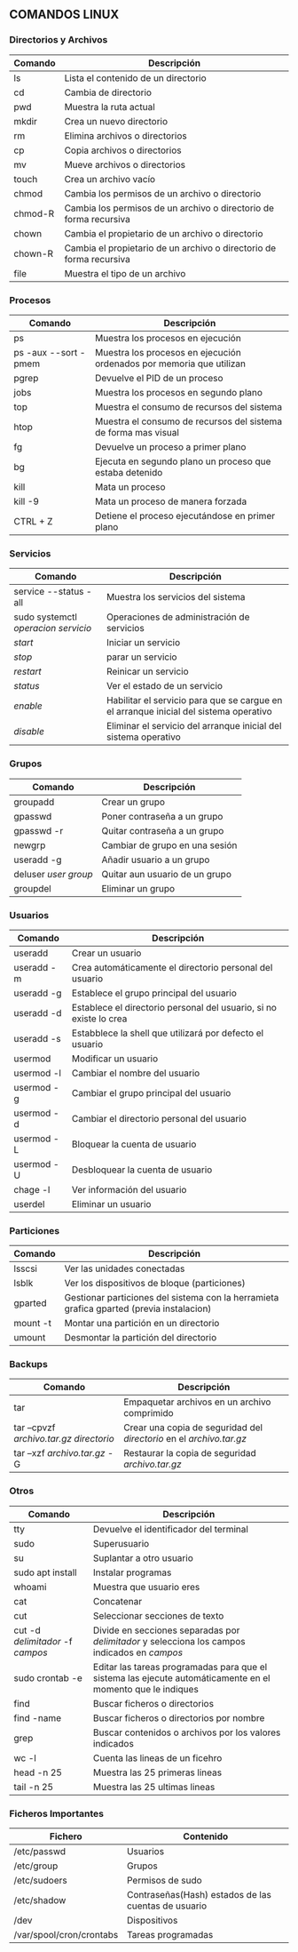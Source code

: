 ## COMANDOS LINUX
### Directorios y Archivos
| Comando | Descripción |
| ------- | ----------- |
| ls      | Lista el contenido de un directorio |
| cd      | Cambia de directorio |
| pwd     | Muestra la ruta actual |
| mkdir   | Crea un nuevo directorio |
| rm      | Elimina archivos o directorios |
| cp      | Copia archivos o directorios |
| mv      | Mueve archivos o directorios |
| touch   | Crea un archivo vacío |
| chmod   | Cambia los permisos de un archivo o directorio |
| chmod-R | Cambia los permisos de un archivo o directorio de forma recursiva |
| chown   | Cambia el propietario de un archivo o directorio |
| chown-R | Cambia el propietario de un archivo o directorio de forma recursiva |
| file    | Muestra el tipo de un archivo |

### Procesos
| Comando | Descripción |
| ------- | ----------- |
| ps      | Muestra los procesos en ejecución |
| ps -aux --sort -pmem | Muestra los procesos en ejecución ordenados por memoria que utilizan |
| pgrep   | Devuelve el PID de un proceso |
| jobs    | Muestra los procesos en segundo plano |
| top     | Muestra el consumo de recursos del sistema |
| htop    | Muestra el consumo de recursos del sistema de forma mas visual |
| fg      | Devuelve un proceso a primer plano |
| bg      | Ejecuta en segundo plano un proceso que estaba detenido |
| kill    | Mata un proceso |
| kill -9 | Mata un proceso de manera forzada |
| CTRL + Z| Detiene el proceso ejecutándose en primer plano |

### Servicios
| Comando | Descripción |
| ------- | ----------- |
| service --status -all | Muestra los servicios del sistema|
| sudo systemctl *operacion* *servicio* | Operaciones de administración de servicios|
|*start*  | Iniciar un servicio |
|*stop*   | parar un servicio |
|*restart*| Reinicar un servicio |
|*status* | Ver el estado de un servicio |
|*enable* | Habilitar el servicio para que se cargue en el arranque inicial del sistema operativo |
|*disable*| Eliminar el servicio del arranque inicial del sistema operativo |

### Grupos
| Comando | Descripción |
| ------- | ----------- |
| groupadd   | Crear un grupo |
| gpasswd    | Poner contraseña a un grupo |
| gpasswd -r | Quitar contraseña a un grupo |
| newgrp     | Cambiar de grupo en una sesión |
| useradd -g | Añadir usuario a un grupo |
| deluser *user* *group*  | Quitar aun usuario de un grupo |
| groupdel   | Eliminar un grupo |

### Usuarios
| Comando | Descripción |
| ------- | ----------- |
| useradd    | Crear un usuario |
| useradd -m | Crea automáticamente el directorio personal del usuario |
| useradd -g | Establece el grupo principal del usuario |
| useradd -d | Establece el directorio personal del usuario, si no existe lo crea |
| useradd -s | Estabblece la shell que utilizará por defecto el usuario |
| usermod    | Modificar un usuario |
| usermod -l | Cambiar el nombre del usuario |
| usermod -g | Cambiar el grupo principal del usuario |
| usermod -d | Cambiar el directorio personal del usuario |
| usermod -L | Bloquear la cuenta de usuario |
| usermod -U | Desbloquear la cuenta de usuario |
| chage -l   | Ver información del usuario |
| userdel    | Eliminar un usuario |

### Particiones
| Comando | Descripción |
| ------- | ----------- |
| lsscsi    | Ver las unidades conectadas |
| lsblk     | Ver los dispositivos de bloque (particiones) |
| gparted   | Gestionar particiones del sistema con la herramieta grafica gparted (previa instalacion) |
| mount -t  | Montar una partición en un directorio |
| umount    | Desmontar la partición del directorio |

### Backups
| Comando | Descripción |
| ------- | ----------- |
| tar                          | Empaquetar archivos en un archivo comprimido |
| tar –cpvzf *archivo.tar.gz* *directorio*      | Crear una copia de seguridad del *directorio* en el *archivo.tar.gz*|
| tar –xzf *archivo.tar.gz* -G | Restaurar la copia de seguridad *archivo.tar.gz* |

### Otros
| Comando | Descripción |
| ------- | ----------- |
| tty     | Devuelve el identificador del terminal|
| sudo    | Superusuario |
| su      | Suplantar a otro usuario |
| sudo apt install | Instalar programas |
| whoami  | Muestra que usuario eres |
| cat     | Concatenar |
| cut     | Seleccionar secciones de texto |
| cut -d *delimitador* -f *campos* | Divide en secciones separadas por *delimitador* y selecciona los campos indicados en *campos* |
| sudo crontab -e | Editar las tareas programadas para que el sistema las ejecute automáticamente en el momento que le indiques |
| find    | Buscar ficheros o directorios |
| find -name  | Buscar ficheros o directorios por nombre |
| grep    | Buscar contenidos o archivos por los valores indicados |
| wc -l   | Cuenta las lineas de un ficehro |
| head -n 25   | Muestra las 25 primeras lineas |
| tail -n 25   | Muestra las 25 ultimas lineas |

### Ficheros Importantes
| Fichero | Contenido |
| ------- | ----------- |
| /etc/passwd              | Usuarios |
| /etc/group               | Grupos |
| /etc/sudoers             | Permisos de sudo |
| /etc/shadow              | Contraseñas(Hash) estados de las cuentas de usuario |
| /dev                     | Dispositivos |
| /var/spool/cron/crontabs | Tareas programadas |

